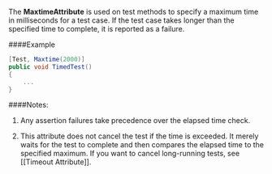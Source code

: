 The <b>MaxtimeAttribute</b> is used on test methods to specify a maximum time 
in milliseconds for a test case. If the test case takes longer than the 
specified time to complete, it is reported as a failure.
   
####Example

```C#
[Test, Maxtime(2000)]
public void TimedTest()
{
    ...
}
```

####Notes:

1. Any assertion failures take precedence over the elapsed time check.

2. This attribute does not cancel the test if the time
   is exceeded. It merely waits for the test to complete and then
   compares the elapsed time to the specified maximum. If you want to
   cancel long-running tests, see [[Timeout Attribute]].
